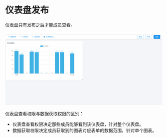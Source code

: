 # 仪表盘发布

仪表盘只有发布之后才能成员查看。

![发布步骤](./images/publish.gif)

仪表盘查看权限与数据获取权限的区别：

- 仪表盘查看权限决定那些成员能够看到该仪表盘，针对整个仪表盘。
- 数据获取权限决定成员获取到的图表对应表单的数据范围，针对单个图表。

